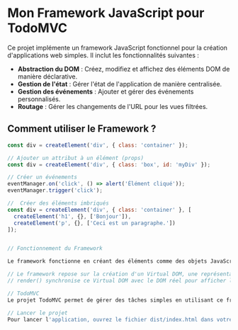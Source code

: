# Mon Framework JavaScript pour TodoMVC

Ce projet implémente un framework JavaScript fonctionnel pour la création d'applications web simples. Il inclut les fonctionnalités suivantes :

- **Abstraction du DOM** : Créez, modifiez et affichez des éléments DOM de manière déclarative.
- **Gestion de l'état** : Gérer l'état de l'application de manière centralisée.
- **Gestion des événements** : Ajouter et gérer des événements personnalisés.
- **Routage** : Gérer les changements de l'URL pour les vues filtrées.

## Comment utiliser le Framework ?

<!-- Créer un élément Dom-->

```javascript
const div = createElement('div', { class: 'container' });

// Ajouter un attribut à un élément (props)
const div = createElement('div', { class: 'box', id: 'myDiv' });

// Créer un événements
eventManager.on('click', () => alert('Élément cliqué'));
eventManager.trigger('click');

//  Créer des éléments imbriqués
const div = createElement('div', { class: 'container' }, [
  createElement('h1', {}, ['Bonjour']),
  createElement('p', {}, ['Ceci est un paragraphe.'])
]);


// Fonctionnement du Framework

Le framework fonctionne en créant des éléments comme des objets JavaScript représentant un Virtual DOM. Ces éléments sont ensuite rendus dans le DOM réel à l'aide de la fonction render().

// Le framework repose sur la création d'un Virtual DOM, une représentation en mémoire de l'interface utilisateur. Chaque appel à createElement() produit un objet JavaScript représentant un nœud du DOM. Ensuite, la fonction 
// render() synchronise ce Virtual DOM avec le DOM réel pour afficher l’interface à l’écran.

// TodoMVC
Le projet TodoMVC permet de gérer des tâches simples en utilisant ce framework. Vous pouvez ajouter, supprimer, vérifier/décocher des tâches, filtrer les tâches actives et complètes, et gérer l'URL avec le routage.

// Lancer le projet
Pour lancer l'application, ouvrez le fichier dist/index.html dans votre navigateur.